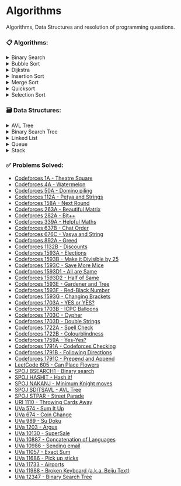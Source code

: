# Algorithms
Algorithms, Data Structures and resolution of programming questions.

### :clipboard: Algorithms:
<details>
  <summary>Binary Search</summary>

  - [C](https://github.com/mateuseap/Algorithms/blob/master/Algorithms/binarySearch.c)
  - [Ruby](https://github.com/mateuseap/Algorithms/blob/master/Algorithms/binary_search.rb)
</details>

<details>
  <summary>Bubble Sort</summary>

  - [C](https://github.com/mateuseap/Algorithms/blob/master/Algorithms/bubbleSort.c)
  - [Ruby](https://github.com/mateuseap/Algorithms/blob/master/Algorithms/bubble_sort.rb)
</details>

<details>
  <summary>Dijkstra</summary>

  - [C++](https://github.com/mateuseap/Algorithms/blob/master/Algorithms/dijkstra.cpp)
</details>

<details>
  <summary>Insertion Sort</summary>

  - [C](https://github.com/mateuseap/Algorithms/blob/master/Algorithms/insertionSort.c)
  - [Ruby](https://github.com/mateuseap/Algorithms/blob/master/Algorithms/insertion_sort.rb)
</details>

<details>
  <summary>Merge Sort</summary>

  - [C](https://github.com/mateuseap/Algorithms/blob/master/Algorithms/mergeSort.c)
</details>

<details>
  <summary>Quicksort</summary>

  - [C](https://github.com/mateuseap/Algorithms/blob/master/Algorithms/quicksort.c)
</details>

<details>
  <summary>Selection Sort</summary>

  - [C](https://github.com/mateuseap/Algorithms/blob/master/Algorithms/selectionSort.c)
</details>

### 🗃️ Data Structures:
<details>
  <summary>AVL Tree</summary>

  - [C](https://github.com/mateuseap/Algorithms/blob/master/Data%20Structures/avl.c)
</details>

<details>
  <summary>Binary Search Tree</summary>

  - [C](https://github.com/mateuseap/Algorithms/blob/master/Data%20Structures/bst.c)
</details>

<details>
  <summary>Linked List</summary>

  - [C](https://github.com/mateuseap/Algorithms/blob/master/Data%20Structures/linkedList.c)
</details>

<details>
  <summary>Queue</summary>

  - [C](https://github.com/mateuseap/Algorithms/blob/master/Data%20Structures/queue.c)
</details>

<details>
  <summary>Stack</summary>

  - [C](https://github.com/mateuseap/Algorithms/blob/master/Data%20Structures/stack.c)
</details>

### :white_check_mark: Problems Solved:
- [Codeforces 1A - Theatre Square](https://github.com/mateuseap/Algorithms/blob/master/Problems%20Solved/Codeforces%201A%20-%20Theatre%20Square.c)
- [Codeforces 4A - Watermelon](https://github.com/mateuseap/Algorithms/blob/master/Problems%20Solved/Codeforces%204A%20-%20Watermelon.c)
- [Codeforces 50A - Domino piling](https://github.com/mateuseap/Algorithms/blob/master/Problems%20Solved/Codeforces%2050A%20-%20Domino%20piling.cpp)
- [Codeforces 112A - Petya and Strings](https://github.com/mateuseap/Algorithms/blob/master/Problems%20Solved/Codeforces%20112A%20-%20Petya%20and%20Strings.cpp)
- [Codeforces 158A - Next Round](https://github.com/mateuseap/Algorithms/blob/master/Problems%20Solved/Codeforces%20158A%20-%20Next%20Round.cpp)
- [Codeforces 263A - Beautiful Matrix](https://github.com/mateuseap/Algorithms/blob/master/Problems%20Solved/Codeforces%20263A%20-%20Beautiful%20Matrix.cpp)
- [Codeforces 282A - Bit++](https://github.com/mateuseap/Algorithms/blob/master/Problems%20Solved/Codeforces%20282A%20-%20Bit%2B%2B.cpp)
- [Codeforces 339A - Helpful Maths](https://github.com/mateuseap/Algorithms/blob/master/Problems%20Solved/Codeforces%20339A%20-%20Helpful%20Maths.cpp)
- [Codeforces 637B - Chat Order](https://github.com/mateuseap/Algorithms/blob/master/Problems%20Solved/Codeforces%20637B%20-%20Chat%20Order.cpp)
- [Codeforces 676C - Vasya and String](https://github.com/mateuseap/Algorithms/blob/master/Problems%20Solved/Codeforces%20676C%20-%20Vasya%20and%20String.cpp)
- [Codeforces 892A - Greed](https://github.com/mateuseap/Algorithms/blob/master/Problems%20Solved/Codeforces%20892A%20-%20Greed.c)
- [Codeforces 1132B - Discounts](https://github.com/mateuseap/Algorithms/blob/master/Problems%20Solved/Codeforces%201132B%20-%20Discounts.cpp)
- [Codeforces 1593A - Elections](https://github.com/mateuseap/Algorithms/blob/master/Problems%20Solved/Codeforces%201593A%20-%20Elections.cpp)
- [Codeforces 1593B - Make it Divisible by 25](https://github.com/mateuseap/Algorithms/blob/master/Problems%20Solved/Codeforces%201593B%20-%20Make%20it%20Divisible%20by%2025.cpp)
- [Codeforces 1593C - Save More Mice](https://github.com/mateuseap/Algorithms/blob/master/Problems%20Solved/Codeforces%201593C%20-%20Save%20More%20Mice.cpp)
- [Codeforces 1593D1 - All are Same](https://github.com/mateuseap/Algorithms/blob/master/Problems%20Solved/Codeforces%201593D1%20-%20All%20are%20Same.cpp)
- [Codeforces 1593D2 - Half of Same](https://github.com/mateuseap/Algorithms/blob/master/Problems%20Solved/Codeforces%201593D2%20-%20Half%20of%20Same.cpp)
- [Codeforces 1593E - Gardener and Tree](https://github.com/mateuseap/Algorithms/blob/master/Problems%20Solved/Codeforces%201593E%20-%20Gardener%20and%20Tree.cpp)
- [Codeforces 1593F - Red-Black Number](https://github.com/mateuseap/Algorithms/blob/master/Problems%20Solved/Codeforces%201593F%20-%20Red-Black%20Number.cpp)
- [Codeforces 1593G - Changing Brackets](https://github.com/mateuseap/Algorithms/blob/master/Problems%20Solved/Codeforces%201593G%20-%20Changing%20Brackets.cpp)
- [Codeforces 1703A - YES or YES?](https://github.com/mateuseap/Algorithms/blob/master/Problems%20Solved/Codeforces%201703A%20-%20YES%20or%20YES.cpp)
- [Codeforces 1703B - ICPC Balloons](https://github.com/mateuseap/Algorithms/blob/master/Problems%20Solved/Codeforces%201703B%20-%20ICPC%20Balloons.cpp)
- [Codeforces 1703C - Cypher](https://github.com/mateuseap/Algorithms/blob/master/Problems%20Solved/Codeforces%201703C%20-%20Cypher.cpp)
- [Codeforces 1703D - Double Strings](https://github.com/mateuseap/Algorithms/blob/master/Problems%20Solved/Codeforces%201703D%20-%20Double%20Strings.cpp)
- [Codeforces 1722A - Spell Check](https://github.com/mateuseap/Algorithms/blob/master/Problems%20Solved/Codeforces%201722A%20-%20Spell%20Check.cpp)
- [Codeforces 1722B - Colourblindness](https://github.com/mateuseap/Algorithms/blob/master/Problems%20Solved/Codeforces%201722B%20-%20Colourblindness.cpp)
- [Codeforces 1759A - Yes-Yes?](https://github.com/mateuseap/Algorithms/blob/master/Problems%20Solved/Codeforces%201759A%20-%20Yes-Yes%3F.cpp)
- [Codeforces 1791A - Codeforces Checking](https://github.com/mateuseap/Algorithms/blob/master/Problems%20Solved/Codeforces%201791A%20-%20Codeforces%20Checking.cpp)
- [Codeforces 1791B - Following Directions](https://github.com/mateuseap/Algorithms/blob/master/Problems%20Solved/Codeforces%201791B%20-%20Following%20Directions.cpp)
- [Codeforces 1791C - Prepend and Append](https://github.com/mateuseap/Algorithms/blob/master/Problems%20Solved/Codeforces%201791C%20-%20Prepend%20and%20Append.cpp)
- [LeetCode 605 - Can Place Flowers](https://leetcode.com/problems/can-place-flowers/description/)
- [SPOJ BSEARCH1 - Binary search](https://github.com/mateuseap/Algorithms/blob/master/Problems%20Solved/SPOJ%20BSEARCH1%20-%20Binary%20search.c)
- [SPOJ HASHIT - Hash it!](https://github.com/mateuseap/Algorithms/blob/master/Problems%20Solved/SPOJ%20HASHIT%20-%20Hash%20it!.cpp)
- [SPOJ NAKANJ - Minimum Knight moves](https://github.com/mateuseap/Algorithms/blob/master/Problems%20Solved/SPOJ%20NAKANJ%20-%20Minimum%20Knight%20moves.cpp)
- [SPOJ SDITSAVL - AVL Tree](https://github.com/mateuseap/Algorithms/blob/master/Problems%20Solved/SPOJ%20SDITSAVL%20-%20AVL%20Tree.c)
- [SPOJ STPAR - Street Parade](https://github.com/mateuseap/Algorithms/blob/master/Problems%20Solved/SPOJ%20STPAR%20-%20Street%20Parade.c)
- [URI 1110 - Throwing Cards Away](https://github.com/mateuseap/Algorithms/blob/master/Problems%20Solved/URI%201110%20-%20Throwing%20Cards%20Away.c)
- [UVa 574 - Sum It Up](https://github.com/mateuseap/Algorithms/blob/master/Problems%20Solved/UVa%20574%20-%20Sum%20It%20Up.cpp)
- [UVa 674 - Coin Change](https://github.com/mateuseap/Algorithms/blob/master/Problems%20Solved/UVA%20674%20-%20Coin%20Change.cpp)
- [UVa 989 - Su Doku](https://github.com/mateuseap/Algorithms/blob/master/Problems%20Solved/UVa%20989%20-%20Su%20Doku.cpp)
- [UVa 1203 - Argus](https://github.com/mateuseap/Algorithms/blob/master/Problems%20Solved/UVa%201203%20-%20Argus.c)
- [UVa 10130 - SuperSale](https://github.com/mateuseap/Algorithms/blob/master/Problems%20Solved/UVa%2010130%20-%20SuperSale.cpp)
- [UVa 10887 - Concatenation of Languages](https://github.com/mateuseap/Algorithms/blob/master/Problems%20Solved/UVa%2010887%20-%20Concatenation%20of%20Languages.cpp)
- [UVa 10986 - Sending email](https://github.com/mateuseap/Algorithms/blob/master/Problems%20Solved/UVa%2010986%20-%20Sending%20email.cpp)
- [UVa 11057 - Exact Sum](https://github.com/mateuseap/Algorithms/blob/master/Problems%20Solved/UVa%2011057%20-%20Exact%20Sum.c)
- [UVa 11686 - Pick up sticks](https://github.com/mateuseap/Algorithms/blob/master/Problems%20Solved/UVa%2011686%20-%20Pick%20up%20sticks.cpp)
- [UVa 11733 - Airports](https://github.com/mateuseap/Algorithms/blob/master/Problems%20Solved/UVa%2011733%20-%20Airports.cpp)
- [UVa 11988 - Broken Keyboard (a.k.a. Beiju Text)](https://github.com/mateuseap/Algorithms/blob/master/Problems%20Solved/UVa%2011988%20-%20Broken%20Keyboard%20(a.k.a.%20Beiju%20Text).cpp)
- [UVa 12347 - Binary Search Tree](https://github.com/mateuseap/Algorithms/blob/master/Problems%20Solved/UVa%2012347%20-%20Binary%20Search%20Tree.c)
